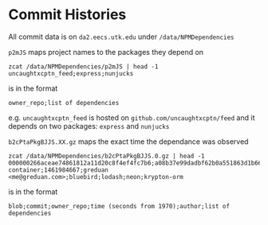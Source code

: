 # Commit Histories

All commit data is on `da2.eecs.utk.edu` under `/data/NPMDependencies`

`p2mJS` maps project names to the packages they depend on
```
zcat /data/NPMDependencies/p2mJS | head -1
uncaughtxcptn_feed;express;nunjucks
```
is in the format
```
owner_repo;list of dependencies
```
e.g. `uncaughtxcptn_feed` is hosted on `github.com/uncaughtxcptn/feed`
and it depends on two packages: `express` and `nunjucks`

`b2cPtaPkgBJJS.XX.gz` maps the exact time the dependance was observed
```
zcat /data/NPMDependencies/b2cPtaPkgBJJS.0.gz | head -1
000000266aceae74861812a11d20c8f4ef4fc7b6;a08b37e99dadbf62b0a551863d1b6618c9aa355c;greduan_domain-container;1461984667;greduan <me@greduan.com>;bluebird;lodash;neon;krypton-orm
```
is in the format
```
blob;commit;owner_repo;time (seconds from 1970);author;list of dependencies
```
